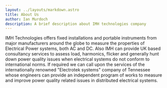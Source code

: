 ```yaml
---
layout: ../layouts/markdown.astro
title: About Us
author: Ian Murdoch
description: A brief description about IMH technologies company
---
```


IMH Technologies offers fixed installations and portable instruments from major manufacturers around the globe to measure the properties of Electrical Power systems, both AC and DC. Also IMH can provide UK based consultancy services to assess load, harmonics, flicker and generally hunt down power quality issues when electrical systems do not conform to international norms. If required we can call upon the services of the internationally renowned "Electrotek systems" company of Tennessee whose engineers can provide an independent program of works to measure and improve power quality related issues in distributed electrical systems.
